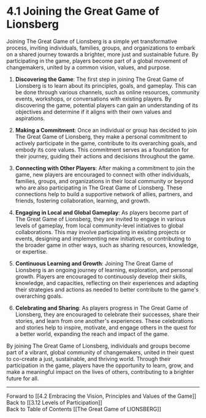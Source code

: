 # 4.1 Joining the Great Game of Lionsberg

Joining The Great Game of Lionsberg is a simple yet transformative process, inviting individuals, families, groups, and organizations to embark on a shared journey towards a brighter, more just and sustainable future. By participating in the game, players become part of a global movement of changemakers, united by a common vision, values, and purpose.

1.  **Discovering the Game**: The first step in joining The Great Game of Lionsberg is to learn about its principles, goals, and gameplay. This can be done through various channels, such as online resources, community events, workshops, or conversations with existing players. By discovering the game, potential players can gain an understanding of its objectives and determine if it aligns with their own values and aspirations.
    
2.  **Making a Commitment**: Once an individual or group has decided to join The Great Game of Lionsberg, they make a personal commitment to actively participate in the game, contribute to its overarching goals, and embody its core values. This commitment serves as a foundation for their journey, guiding their actions and decisions throughout the game.
    
3.  **Connecting with Other Players**: After making a commitment to join the game, new players are encouraged to connect with other individuals, families, groups, and organizations in their local community or beyond who are also participating in The Great Game of Lionsberg. These connections help to build a supportive network of allies, partners, and friends, fostering collaboration, learning, and growth.
    
4.  **Engaging in Local and Global Gameplay**: As players become part of The Great Game of Lionsberg, they are invited to engage in various levels of gameplay, from local community-level initiatives to global collaborations. This may involve participating in existing projects or events, designing and implementing new initiatives, or contributing to the broader game in other ways, such as sharing resources, knowledge, or expertise.
    
5.  **Continuous Learning and Growth**: Joining The Great Game of Lionsberg is an ongoing journey of learning, exploration, and personal growth. Players are encouraged to continuously develop their skills, knowledge, and capacities, reflecting on their experiences and adapting their strategies and actions as needed to better contribute to the game's overarching goals.
    
6.  **Celebrating and Sharing**: As players progress in The Great Game of Lionsberg, they are encouraged to celebrate their successes, share their stories, and learn from one another's experiences. These celebrations and stories help to inspire, motivate, and engage others in the quest for a better world, expanding the reach and impact of the game.
    

By joining The Great Game of Lionsberg, individuals and groups become part of a vibrant, global community of changemakers, united in their quest to co-create a just, sustainable, and thriving world. Through their participation in the game, players have the opportunity to learn, grow, and make a meaningful impact on the lives of others, contributing to a brighter future for all.

____

Forward to [[4.2 Embracing the Vision, Principles and Values of the Game]]    
Back to [[3.12 Levels of Participation]]  
Back to Table of Contents [[The Great Game of LIONSBERG]]  
